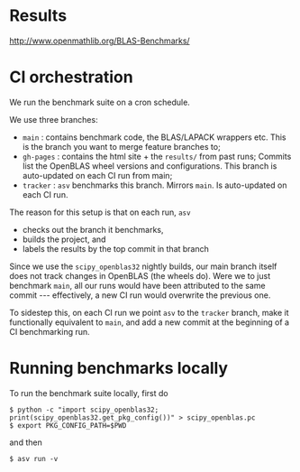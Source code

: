 Results
=======

http://www.openmathlib.org/BLAS-Benchmarks/

CI orchestration
================

We run the benchmark suite on a cron schedule.

We use three branches:

  - `main` : contains benchmark code, the BLAS/LAPACK wrappers etc. This is the branch
    you want to merge feature branches to;
  - `gh-pages` : contains the html site + the `results/` from past runs; Commits
    list the OpenBLAS wheel versions and configurations. This branch is auto-updated on
    each CI run from main;
  - `tracker` : `asv` benchmarks this branch. Mirrors `main`.
    Is auto-updated on each CI run.

The reason for this setup is that on each run,  `asv`

  - checks out the branch it benchmarks,
  - builds the project, and
  - labels the results by the top commit in that branch

Since we use the `scipy_openblas32` nightly builds, our main branch itself does
not track changes in OpenBLAS (the wheels do).
Were we to just benchmark `main`, all our runs would have been attributed
to the same commit --- effectively, a new CI run would overwrite the previous one.

To sidestep this, on each CI run we point `asv` to the `tracker` branch, make it
functionally equivalent to `main`, and add a new commit at the beginning of a CI
benchmarking run.


Running benchmarks locally
==========================


To run the benchmark suite locally, first do

```
$ python -c "import scipy_openblas32; print(scipy_openblas32.get_pkg_config())" > scipy_openblas.pc
$ export PKG_CONFIG_PATH=$PWD
```

and then

```
$ asv run -v
```
